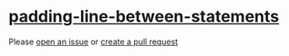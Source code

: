 [padding-line-between-statements](https://eslint.org/docs/rules/padding-line-between-statements)
================================================================================================
Please [open an issue](https://github.com/professional-js/eslint-config/issues/new)
or [create a pull request](https://github.com/professional-js/eslint-config/edit/main/src/rules-configurations/eslint/padding-line-between-statements.md)
